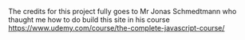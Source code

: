 The credits for this project fully goes to Mr Jonas Schmedtmann who thaught me how to do build this site in his course https://www.udemy.com/course/the-complete-javascript-course/

